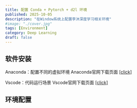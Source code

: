 ```yaml
---
title: 配置 Conda + Pytorch + d2l 环境
published: 2025-10-05
description: "在Window系统上配置李沐深度学习相关环境"
#image: "./cover.jpg"
tags: [Environment]
category: Deep Learning
draft: false
---
```



## 软件安装
Anaconda：配置不同的虚拟环境
    Anaconda官网下载页面 [[click]](https://www.anaconda.com/download)

Vscode：代码运行场景
    Vscode官网下载页面 [[click]](https://code.visualstudio.com/Download)

## 环境配置


